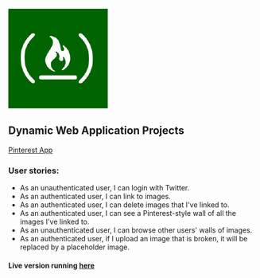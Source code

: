 ![fcc-logo](https://raw.githubusercontent.com/MarkoN95/Book-App/master/client/media/fcc-logo.png)

## Dynamic Web Application Projects

[Pinterest App](https://www.freecodecamp.com/challenges/build-a-pinterest-clone)

### User stories:

* As an unauthenticated user, I can login with Twitter.
* As an authenticated user, I can link to images.
* As an authenticated user, I can delete images that I've linked to.
* As an authenticated user, I can see a Pinterest-style wall of all the images I've linked to.
* As an unauthenticated user, I can browse other users' walls of images.
* As an authenticated user, if I upload an image that is broken, it will be replaced by a placeholder image.

#### Live version running [here](https://e-terest.herokuapp.com)
